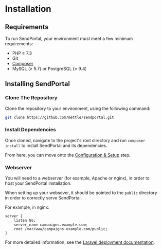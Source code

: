 # Installation

## Requirements

To run SendPortal, your environment must meet a few minimum requirements:

- PHP ≥ 7.3
- Git
- [Composer](https://getcomposer.org/)
- MySQL (≥ 5.7) or PostgreSQL (≥ 9.4)

## Installing SendPortal

### Clone The Repository

Clone the repository to your environment, using the following command:

```bash
git clone https://github.com/mettle/sendportal.git
```

### Install Dependencies

Once cloned, navigate to the project's root directory and run `composer install` to install SendPortal and its dependencies.

From here, you can move onto the [Configuration & Setup](/docs/getting-started/configuration-and-setup) step.

### Webserver

You will need to a webserver (for example, Apache or nginx), in order to host your SendPortal installation.

When setting up your websever, it should be pointed to the `public` directory in order to correctly serve SendPortal.

For example, in nginx:

```
server {
    listen 80;
    server_name campaigns.example.com;
    root /var/www/campaigns.example.com/public;
}
```

For more detailed information, see the [Laravel deployment documentation](https://laravel.com/docs/deployment).
